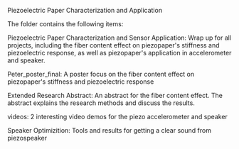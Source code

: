 Piezoelectric Paper Characterization and Application

The folder contains the following items:

Piezoelectric Paper Characterization and Sensor Application: Wrap up for all projects, including the fiber content effect on piezopaper's stiffness and piezoelectric response, as well as piezopaper's application in accelerometer and speaker.

Peter_poster_final: A poster focus on the fiber content effect on piezopaper's stiffness and piezoelectric response

Extended Research Abstract: An abstract for the fiber content effect. The abstract explains the research methods and discuss the results.

videos: 2 interesting video demos for the piezo accelerometer and speaker

Speaker Optimizition: Tools and results for getting a clear sound from piezospeaker
